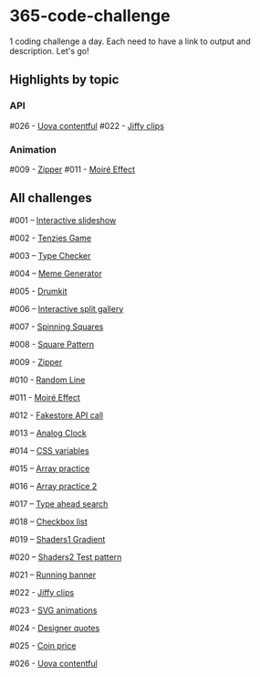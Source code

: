 # 365-code-challenge
1 coding challenge a day. Each need to have a link to output and description. Let's go!

## Highlights by topic

### API 
#026 - [Uova contentful](https://mo-uova-contentful.netlify.app/)
#022 - [Jiffy clips](https://mo-jiffy-clips.netlify.app/)

### Animation
#009 - [Zipper](https://mo-zipper.netlify.app/)
#011 - [Moiré Effect](https://mo-moire-effect.netlify.app/)


## All challenges

#001 – [Interactive slideshow](https://m-o-slideshow.netlify.app/)

#002 - [Tenzies Game](https://mo-tenzies-game.netlify.app/)

#003 – [Type Checker](https://mo-type-checker.netlify.app/)

#004 – [Meme Generator](https://meme-generatooor.netlify.app/)

#005 - [Drumkit](https://vanilla-drumkit.netlify.app/)

#006 – [Interactive split gallery](https://interactive-split-gallery.netlify.app/)

#007 - [Spinning Squares](https://mo-spinning-squares.netlify.app/)

#008 - [Square Pattern](https://mo-square-pattern.netlify.app/)

#009 - [Zipper](https://mo-zipper.netlify.app/)

#010 - [Random Line](https://mo-random-line.netlify.app/)

#011 - [Moiré Effect](https://mo-moire-effect.netlify.app/)

#012 - [Fakestore API call](https://fakestore-api-test.netlify.app/)

#013 – [Analog Clock](https://analog-clock-clock.netlify.app/)

#014 – [CSS variables](https://css-variables-update-with-js.netlify.app/)

#015 – [Array practice](https://array-practice-part1.netlify.app/)

#016 – [Array practice 2](https://array-practice-part2.netlify.app/)

#017 – [Type ahead search](https://type-ahead-search.netlify.app/)

#018 – [Checkbox list](https://checkbox-list-challenge.netlify.app/)

#019 – [Shaders1 Gradient](https://shaders1-gradient.netlify.app/)

#020 – [Shaders2 Test pattern](https://shaders-zebra.netlify.app/)

#021 – [Running banner](https://mo-jiro-dreams-of-sushi-page.netlify.app/)

#022 - [Jiffy clips](https://mo-jiffy-clips.netlify.app/)

#023 - [SVG animations](https://mo-svg-animations.netlify.app/)

#024 - [Designer quotes](https://mo-designer-quotes.netlify.app/)

#025 - [Coin price](https://mo-coin-price.netlify.app/)

#026 - [Uova contentful](https://mo-uova-contentful.netlify.app/)
